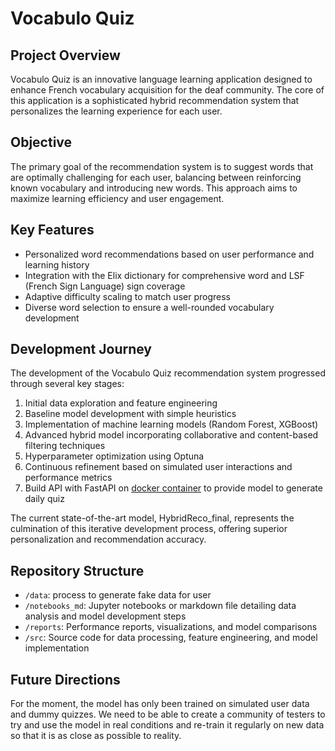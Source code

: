 # Vocabulo Quiz

## Project Overview
Vocabulo Quiz is an innovative language learning application designed to enhance French vocabulary acquisition for the 
deaf community. The core of this application is a sophisticated hybrid recommendation system that personalizes the 
learning experience for each user.

## Objective
The primary goal of the recommendation system is to suggest words that are optimally challenging for each user, 
balancing between reinforcing known vocabulary and introducing new words. This approach aims to maximize learning 
efficiency and user engagement.

## Key Features
- Personalized word recommendations based on user performance and learning history
- Integration with the Elix dictionary for comprehensive word and LSF (French Sign Language) sign coverage
- Adaptive difficulty scaling to match user progress
- Diverse word selection to ensure a well-rounded vocabulary development

## Development Journey
The development of the Vocabulo Quiz recommendation system progressed through several key stages:
1. Initial data exploration and feature engineering
2. Baseline model development with simple heuristics
3. Implementation of machine learning models (Random Forest, XGBoost)
4. Advanced hybrid model incorporating collaborative and content-based filtering techniques
5. Hyperparameter optimization using Optuna
6. Continuous refinement based on simulated user interactions and performance metrics
7. Build API with FastAPI on [docker container](https://github.com/TessierV/vocabulo/tree/Marianne_dev/vocabulo_quizz_ml) to provide model to generate daily quiz

The current state-of-the-art model, HybridReco_final, represents the culmination of this iterative development process, 
offering superior personalization and recommendation accuracy.

## Repository Structure
- `/data`: process to generate fake data for user
- `/notebooks_md`: Jupyter notebooks or markdown file detailing data analysis and model development steps
- `/reports`: Performance reports, visualizations, and model comparisons
- `/src`: Source code for data processing, feature engineering, and model implementation



## Future Directions
For the moment, the model has only been trained on simulated user data and dummy quizzes. We need to be able to create
a community of testers to try and use the model in real conditions and re-train it regularly on new data so that it 
is as close as possible to reality.